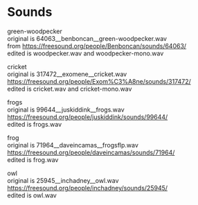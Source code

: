 # Sounds

green-woodpecker<br/>
original is 64063__benboncan__green-woodpecker.wav<br/>
from https://freesound.org/people/Benboncan/sounds/64063/<br/>
edited is woodpecker.wav and woodpecker-mono.wav

cricket<br/>
original is 317472__exomene__cricket.wav<br/>
https://freesound.org/people/Exom%C3%A8ne/sounds/317472/<br/>
edited is cricket.wav and cricket-mono.wav

frogs<br/>
original is 99644__juskiddink__frogs.wav<br/>
https://freesound.org/people/juskiddink/sounds/99644/<br/>
edited is frogs.wav

frog<br/>
original is 71964__daveincamas__frogsflp.wav<br/>
https://freesound.org/people/daveincamas/sounds/71964/<br/>
edited is frog.wav

owl<br/>
original is 25945__inchadney__owl.wav<br/>
https://freesound.org/people/inchadney/sounds/25945/<br/>
edited is owl.wav
